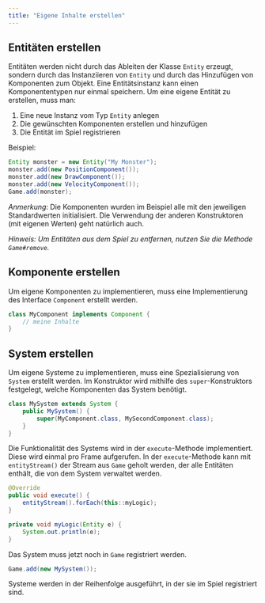 ```yaml
---
title: "Eigene Inhalte erstellen"
---
```


## Entitäten erstellen

Entitäten werden nicht durch das Ableiten der Klasse `Entity` erzeugt, sondern durch das Instanziieren von `Entity` und durch das Hinzufügen von Komponenten zum Objekt. Eine Entitätsinstanz kann einen Komponententypen nur einmal speichern. Um eine eigene Entität zu erstellen, muss man:

1. Eine neue Instanz vom Typ `Entity` anlegen
2. Die gewünschten Komponenten erstellen und hinzufügen
3. Die Entität im Spiel registrieren

Beispiel:
```java
Entity monster = new Entity("My Monster");
monster.add(new PositionComponent());
monster.add(new DrawComponent());
monster.add(new VelocityComponent());
Game.add(monster);
```

*Anmerkung*: Die Komponenten wurden im Beispiel alle mit den jeweiligen Standardwerten initialisiert. Die Verwendung der anderen Konstruktoren (mit eigenen Werten) geht natürlich auch.

*Hinweis: Um Entitäten aus dem Spiel zu entfernen, nutzen Sie die Methode `Game#remove`.*

## Komponente erstellen

Um eigene Komponenten zu implementieren, muss eine Implementierung des Interface  `Component` erstellt werden.

```java
class MyComponent implements Component {
    // meine Inhalte
}
```

## System erstellen

Um eigene Systeme zu implementieren, muss eine Spezialisierung von `System` erstellt werden. Im Konstruktor wird mithilfe des `super`-Konstruktors festgelegt, welche Komponenten das System benötigt.

```java
class MySystem extends System {
    public MySystem() {
        super(MyComponent.class, MySecondComponent.class);
    }
}
```

Die Funktionalität des Systems wird in der `execute`-Methode implementiert. Diese wird einmal pro Frame aufgerufen. In der `execute`-Methode kann mit `entityStream()` der Stream aus `Game` geholt werden, der alle Entitäten enthält, die von dem System verwaltet werden.

```java
@Override
public void execute() {
    entityStream().forEach(this::myLogic);
}

private void myLogic(Entity e) {
    System.out.println(e);
}
```

Das System muss jetzt noch in `Game` registriert werden.

```java
Game.add(new MySystem());
```

Systeme werden in der Reihenfolge ausgeführt, in der sie im Spiel registriert sind.
